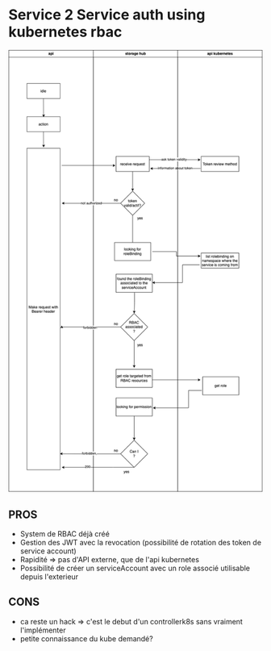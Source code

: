 # Service 2 Service auth using kubernetes rbac 

![Schema](./diagram.png)

## PROS

* System de RBAC déjà créé
* Gestion des JWT avec la revocation (possibilité de rotation des token de service account)
* Rapidité => pas d'API externe, que de l'api kubernetes
* Possibilité de créer un serviceAccount avec un role associé utilisable depuis l'exterieur

## CONS

* ca reste un hack => c'est le debut d'un controllerk8s sans vraiment l'implémenter
* petite connaissance du kube demandé?
